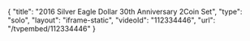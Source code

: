 {
    "title": "2016 Silver Eagle Dollar 30th Anniversary 2Coin Set",
    "type": "solo",
    "layout": "iframe-static",
    "videoId": "112334446",
    "url": "\/tvpembed\/112334446"
}